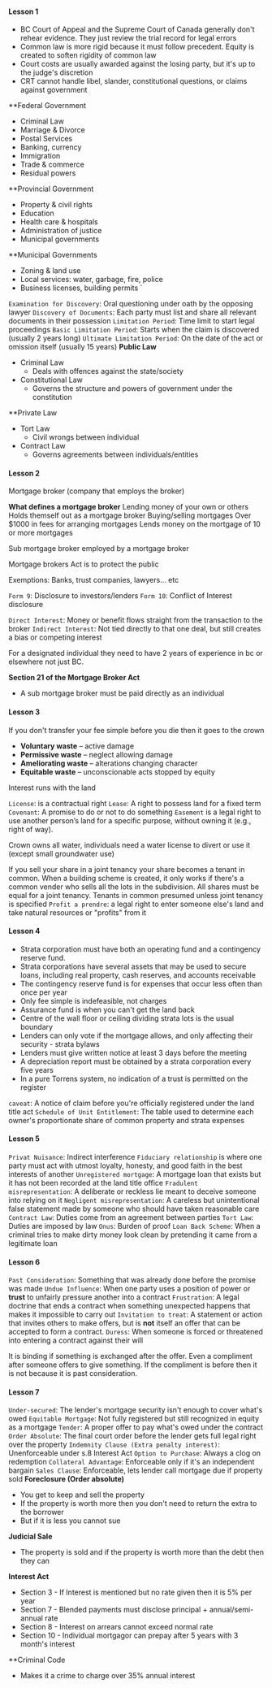 #### Lesson 1
* BC Court of Appeal and the Supreme Court of Canada generally don't rehear evidence. They just review the trial record for legal errors
* Common law is more rigid because it must follow precedent. Equity is created to soften rigidity of common law
* Court costs are usually awarded against the losing party, but it's up to the judge's discretion
* CRT cannot handle libel, slander, constitutional questions, or claims against government

**Federal Government
* Criminal Law
* Marriage & Divorce
* Postal Services
* Banking, currency
* Immigration
* Trade & commerce
* Residual powers

**Provincial Government
* Property & civil rights
* Education
* Health care & hospitals
* Administration of justice
* Municipal governments

**Municipal Governments
* Zoning & land use
* Local services: water, garbage, fire, police
* Business licenses, building permits
`

`Examination for Discovery`: Oral questioning under oath by the opposing lawyer
`Discovery of Documents`: Each party must list and share all relevant documents in their possession
`Limitation Period`: Time limit to start legal proceedings
`Basic Limitation Period`: Starts when the claim is discovered (usually 2 years long)
`Ultimate Limitation Period`: On the date of the act or omission itself (usually 15 years)
**Public Law**
* Criminal Law
	* Deals with offences against the state/society
* Constitutional Law
	* Governs the structure and powers of government under the constitution

**Private Law
* Tort Law
	* Civil wrongs between individual
* Contract Law
	* Governs agreements between individuals/entities

#### Lesson 2
Mortgage broker (company that employs the broker)

**What defines a mortgage broker**
Lending money of your own or others
Holds themself out as a mortgage broker
Buying/selling mortgages
Over $1000 in fees for arranging mortgages
Lends money on the mortgage of 10 or more mortgages

Sub mortgage broker employed by a mortgage broker

Mortgage brokers Act is to protect the public

Exemptions: Banks, trust companies, lawyers... etc

`Form 9`: Disclosure to investors/lenders
`Form 10`: Conflict of Interest disclosure

`Direct Interest`: Money or benefit flows straight from the transaction to the broker
`Indirect Interest`: Not tied directly to that one deal, but still creates a bias or competing interest


For a designated individual they need to have 2 years of experience in bc or elsewhere not just BC.

**Section 21 of the Mortgage Broker Act**
* A sub mortgage broker must be paid directly as an individual

#### Lesson 3
If you don't transfer your fee simple before you die then it goes to the crown

- **Voluntary waste** – active damage
- **Permissive waste** – neglect allowing damage
- **Ameliorating waste** – alterations changing character
- **Equitable waste** – unconscionable acts stopped by equity

Interest runs with the land

`License`: is a contractual right
`Lease`: A right to possess land for a fixed term
`Covenant`: A promise to do or not to do something
`Easement` is a legal right to use another person’s land for a specific purpose, without owning it (e.g., right of way).

Crown owns all water, individuals need a water license to divert or use it (except small groundwater use)


If you sell your share in a joint tenancy your share becomes a tenant in common.
When a building scheme is created, it only works if there's a common vender who sells all the lots in the subdivision.
All shares must be equal for a joint tenancy.
Tenants in common presumed unless joint tenancy is specified
`Profit a prendre`: a legal right to enter someone else's land and take natural resources or "profits" from it

#### Lesson 4
* Strata corporation must have both an operating fund and a contingency reserve fund.
* Strata corporations have several assets that may be used to secure loans, including real property, cash reserves, and accounts receivable
* The contingency reserve fund is for expenses that occur less often than once per year
* Only fee simple is indefeasible, not charges
* Assurance fund is when you can't get the land back
* Centre of the wall floor or ceiling dividing strata lots is the usual boundary
* Lenders can only vote if the mortgage allows, and only affecting their security - strata bylaws
* Lenders must give written notice at least 3 days before the meeting
* A depreciation report must be obtained by a strata corporation every five years
* In a pure Torrens system, no indication of a trust is permitted on the register

`caveat`: A notice of claim before you're officially registered under the land title act
`Schedule of Unit Entitlement`: The table used to determine each owner's proportionate share of common property and strata expenses

#### Lesson 5
`Privat Nuisance`: Indirect interference 
`Fiduciary relationship` is where one party must act with utmost loyalty, honesty, and good faith in the best interests of another
`Unregistered mortgage`: A mortgage loan that exists but it has not been recorded at the land title office
`Fradulent misrepresentation`: A deliberate or reckless lie meant to deceive someone into relying on it
`Negligent misrepresentation`: A careless but unintentional false statement made by someone who should have taken reasonable care
`Contract Law`: Duties come from an agreement between parties
`Tort Law`: Duties are imposed by law
`Onus`: Burden of proof
`Loan Back Scheme`: When a criminal tries to make dirty money look clean by pretending it came from a legitimate loan

#### Lesson 6
`Past Consideration`: Something that was already done before the promise was made
`Undue Influence`: When one party uses a position of power or **trust** to unfairly pressure another into a contract
`Frustration`: A legal doctrine that ends a contract when something unexpected happens that makes it impossible to carry out
`Invitation to treat`: A statement or action that invites others to make offers, but is **not** itself an offer that can be accepted to form a contract.
`Duress`: When someone is forced or threatened into entering a contract against their will

It is binding if something is exchanged after the offer. Even a compliment after someone offers to give something. If the compliment is before then it is not because it is past consideration.

#### Lesson 7
`Under-secured`: The lender's mortgage security isn't enough to cover what's owed
`Equitable Mortgage`: Not fully registered but still recognized in equity as a mortgage
`Tender`: A proper offer to pay what's owed under the contract
`Order Absolute`: The final court order before the lender gets full legal right over the property
`Indemnity Clause (Extra penalty interest)`: Unenforceable under s.8 Interest Act
`Option to Purchase`: Always a clog on redemption
`Collateral Advantage`: Enforceable only if it's an independent bargain
`Sales Clause`: Enforceable, lets lender call mortgage due if property sold
**Foreclosure (Order absolute)**
* You get to keep and sell the property
* If the property is worth more then you don't need to return the extra to the borrower
* But if it is less you cannot sue

**Judicial Sale**
* The property is sold and if the property is worth more than the debt then they can 

**Interest Act**
* Section 3 - If Interest is mentioned but no rate given then it is 5% per year
* Section 7 - Blended payments must disclose principal + annual/semi-annual rate
* Section 8 - Interest on arrears cannot exceed normal rate
* Section 10 - Individual mortgagor can prepay after 5 years with 3 month's interest

**Criminal Code
* Makes it a crime to charge over 35% annual interest

